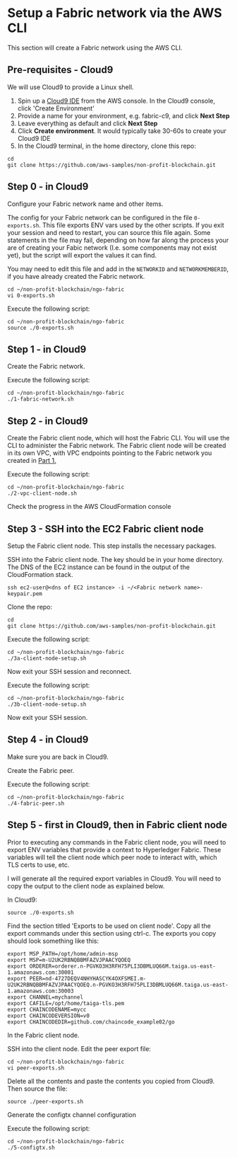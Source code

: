 # Setup a Fabric network via the AWS CLI

This section will create a Fabric network using the AWS CLI.

## Pre-requisites - Cloud9
We will use Cloud9 to provide a Linux shell.

1. Spin up a [Cloud9 IDE](https://us-east-1.console.aws.amazon.com/cloud9/home?region=us-east-1) from the AWS console.
In the Cloud9 console, click 'Create Environment'
2. Provide a name for your environment, e.g. fabric-c9, and click **Next Step**
3. Leave everything as default and click **Next Step**
4. Click **Create environment**. It would typically take 30-60s to create your Cloud9 IDE
5. In the Cloud9 terminal, in the home directory, clone this repo:

```
cd
git clone https://github.com/aws-samples/non-profit-blockchain.git
```

## Step 0 - in Cloud9
Configure your Fabric network name and other items.

The config for your Fabric network can be configured in the file `0-exports.sh`. This file
exports ENV vars used by the other scripts. If you exit your session and need to restart,
you can source this file again. Some statements in the file may fail, depending on how far along
the process your are of creating your Fabic network (I.e. some components may not exist yet), but
the script will export the values it can find.

You may need to edit this file and add in the `NETWORKID` and `NETWORKMEMBERID`, if you have
already created the Fabric network.

```
cd ~/non-profit-blockchain/ngo-fabric
vi 0-exports.sh
```

Execute the following script:

```
cd ~/non-profit-blockchain/ngo-fabric
source ./0-exports.sh
```

## Step 1 - in Cloud9
Create the Fabric network. 

Execute the following script:

```
cd ~/non-profit-blockchain/ngo-fabric
./1-fabric-network.sh
```

## Step 2 - in Cloud9
Create the Fabric client node, which will host the Fabric CLI. You will use the CLI to administer
the Fabric network. The Fabric client node will be created in its own VPC, with VPC endpoints 
pointing to the Fabric network you created in [Part 1.](../ngo-fabric/README.md)

Execute the following script:

```
cd ~/non-profit-blockchain/ngo-fabric
./2-vpc-client-node.sh
```

Check the progress in the AWS CloudFormation console

## Step 3 - SSH into the EC2 Fabric client node
Setup the Fabric client node. This step installs the necessary packages.

SSH into the Fabric client node. The key should be in your home directory. The DNS of the
EC2 instance can be found in the output of the CloudFormation stack.

```
ssh ec2-user@<dns of EC2 instance> -i ~/<Fabric network name>-keypair.pem
```

Clone the repo:

```
cd
git clone https://github.com/aws-samples/non-profit-blockchain.git
```

Execute the following script:

```
cd ~/non-profit-blockchain/ngo-fabric
./3a-client-node-setup.sh
```

Now exit your SSH session and reconnect.

Execute the following script:

```
cd ~/non-profit-blockchain/ngo-fabric
./3b-client-node-setup.sh
```

Now exit your SSH session.

## Step 4 - in Cloud9
Make sure you are back in Cloud9.

Create the Fabric peer.

Execute the following script:

```
cd ~/non-profit-blockchain/ngo-fabric
./4-fabric-peer.sh
```

## Step 5 - first in Cloud9, then in Fabric client node
Prior to executing any commands in the Fabric client node, you will need to export ENV variables
that provide a context to Hyperledger Fabric. These variables will tell the client node which peer
node to interact with, which TLS certs to use, etc. 

I will generate all the required export variables in Cloud9. You will need to copy the output to
the client node as explained below.

In Cloud9:

```
source ./0-exports.sh
```

Find the section titled 'Exports to be used on client node'. Copy all the export commands under this 
section using ctrl-c. The exports you copy should look something like this:

```
export MSP_PATH=/opt/home/admin-msp
export MSP=m-U2UK2RBNQBBMFAZVJPAACYQOEQ
export ORDERER=orderer.n-PGVKO3H3RFH75PLI3DBMLUQ66M.taiga.us-east-1.amazonaws.com:30001
export PEER=nd-4727DEQV4NHYHASCYK4OXFSMEI.m-U2UK2RBNQBBMFAZVJPAACYQOEQ.n-PGVKO3H3RFH75PLI3DBMLUQ66M.taiga.us-east-1.amazonaws.com:30003
export CHANNEL=mychannel
export CAFILE=/opt/home/taiga-tls.pem
export CHAINCODENAME=mycc
export CHAINCODEVERSION=v0
export CHAINCODEDIR=github.com/chaincode_example02/go
```

In the Fabric client node.

SSH into the client node. Edit the peer export file:

```
cd ~/non-profit-blockchain/ngo-fabric
vi peer-exports.sh
```

Delete all the contents and paste the contents you copied from Cloud9. Then source the file:

```
source ./peer-exports.sh
```

Generate the configtx channel configuration

Execute the following script:

```
cd ~/non-profit-blockchain/ngo-fabric
./5-configtx.sh
```
